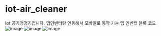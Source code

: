 # iot-air_cleaner
Iot 공기청정기입니다. 앱인벤터랑 연동해서 모바일로 동작 가능
               앱 인벤터 블록 코드
![image](https://github.com/Gun-0927/iot-air_cleaner/assets/105433082/10ed5f01-1f5d-48e8-b15b-c597f00535fd)
![image](https://github.com/Gun-0927/iot-air_cleaner/assets/105433082/77908f31-f341-452b-aaa4-7cc51c3bbd51)
![image](https://github.com/Gun-0927/iot-air_cleaner/assets/105433082/618dd212-f2eb-42c1-ac3b-3cbab3605259)


